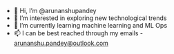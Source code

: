 - 👋 Hi, I’m @arunanshupandey
- 👀 I’m interested in exploring new technological trends
- 🌱 I’m currently learning machine learning and ML Ops
- 📫 I can be best reached through my emails - arunanshu.pandey@outlook.com

<!---
arunanshupandey/arunanshupandey is a ✨ special ✨ repository because its `README.md` (this file) appears on your GitHub profile.
You can click the Preview link to take a look at your changes.
--->
